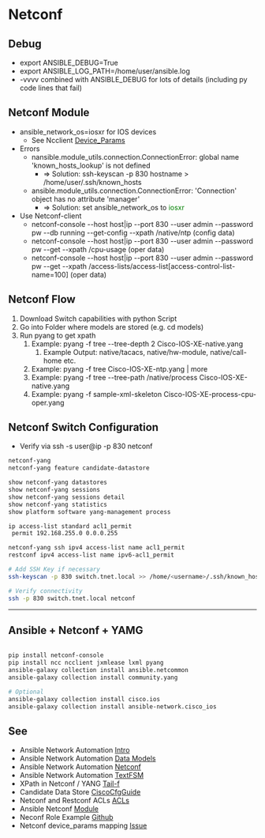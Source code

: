 Netconf
=========

## Debug
* export ANSIBLE_DEBUG=True
* export ANSIBLE_LOG_PATH=/home/user/ansible.log
* -vvvv combined with ANSIBLE_DEBUG for lots of details (including py code lines that fail)

## Netconf Module
* ansible_network_os=iosxr for IOS devices
  * See Ncclient [Device_Params](https://pypi.org/project/ncclient/)
* Errors
  * nansible.module_utils.connection.ConnectionError: global name 'known_hosts_lookup' is not defined
    * => Solution: ssh-keyscan -p 830 hostname > /home/user/.ssh/known_hosts
  * ansible.module_utils.connection.ConnectionError: 'Connection' object has no attribute 'manager'
    * => Solution: set ansible_network_os to <span style="color:green">iosxr</span>
* Use Netconf-client
  * netconf-console --host host|ip --port 830 --user admin --password pw --db running --get-config --xpath /native/ntp (config data)
  * netconf-console --host host|ip --port 830 --user admin --password pw --get --xpath /cpu-usage (oper data)
  * netconf-console --host host|ip --port 830 --user admin --password pw --get --xpath /access-lists/access-list[access-control-list-name=100] (oper data)

## Netconf Flow
1. Download Switch capabilities with python Script
2. Go into Folder where models are stored (e.g. cd models)
3. Run pyang to get xpath
   1. Example: pyang -f tree --tree-depth 2 Cisco-IOS-XE-native.yang
      1. Example Output: native/tacacs, native/hw-module, native/call-home etc.
   2. Example: pyang -f tree Cisco-IOS-XE-ntp.yang | more
   3. Example: pyang -f tree --tree-path /native/process Cisco-IOS-XE-native.yang
   4. Example: pyang -f sample-xml-skeleton Cisco-IOS-XE-process-cpu-oper.yang
 

## Netconf Switch Configuration
* Verify via ssh -s user@ip -p 830 netconf


```bash
netconf-yang
netconf-yang feature candidate-datastore

show netconf-yang datastores
show netconf-yang sessions
show netconf-yang sessions detail
show netconf-yang statistics
show platform software yang-management process

ip access-list standard acl1_permit 
 permit 192.168.255.0 0.0.0.255

netconf-yang ssh ipv4 access-list name acl1_permit
restconf ipv4 access-list name ipv6-acl1_permit

# Add SSH Key if necessary
ssh-keyscan -p 830 switch.tnet.local >> /home/<username>/.ssh/known_hosts 

# Verify connectivity
ssh -p 830 switch.tnet.local netconf

```
***

## Ansible + Netconf + YAMG
```bash

pip install netconf-console 
pip install ncc ncclient jxmlease lxml pyang
ansible-galaxy collection install ansible.netcommon
ansible-galaxy collection install community.yang

# Optional
ansible-galaxy collection install cisco.ios
ansible-galaxy collection install ansible-network.cisco_ios
```

## See
* Ansible Network Automation [Intro](https://blogs.cisco.com/developer/automating-network-operations-part1)
* Ansible Network Automation [Data Models](https://blogs.cisco.com/developer/network-operations-data-models)
* Ansible Network Automation [Netconf](https://blogs.cisco.com/developer/automating-network-operations-3)
* Ansible Network Automation [TextFSM](https://blogs.cisco.com/developer/automating-network-operations-5)
* XPath in Netconf / YANG [Tail-f](https://info.tail-f.com/xpath-netconf-yang)
* Candidate Data Store [CiscoCfgGuide](https://www.cisco.com/c/en/us/td/docs/ios-xml/ios/prog/configuration/169/b_169_programmability_cg/configuring_yang_datamodel.html)
* Netconf and Restconf ACLs [ACLs](https://www.cisco.com/c/en/us/td/docs/ios-xml/ios/prog/configuration/1612/b_1612_programmability_cg/netconf_and_restconf_service_level_acls.html)
* Ansible Netconf [Module](https://docs.ansible.com/ansible/latest/plugins/connection/netconf.html)
* Neconf Role Example [Github](https://github.com/ansible/ansible/issues/36786)
* Netconf device_params mapping [Issue](https://github.com/ansible/ansible/issues/36786)
